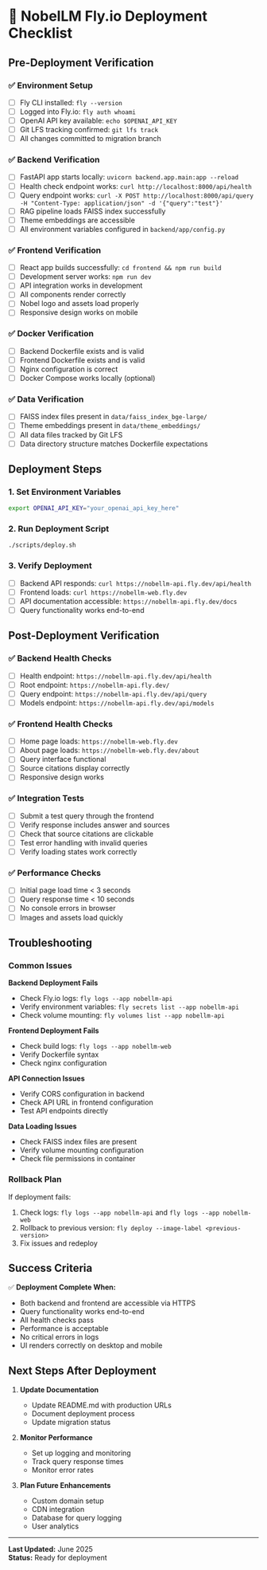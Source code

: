 # 🚀 NobelLM Fly.io Deployment Checklist

## Pre-Deployment Verification

### ✅ Environment Setup
- [ ] Fly CLI installed: `fly --version`
- [ ] Logged into Fly.io: `fly auth whoami`
- [ ] OpenAI API key available: `echo $OPENAI_API_KEY`
- [ ] Git LFS tracking confirmed: `git lfs track`
- [ ] All changes committed to migration branch

### ✅ Backend Verification
- [ ] FastAPI app starts locally: `uvicorn backend.app.main:app --reload`
- [ ] Health check endpoint works: `curl http://localhost:8000/api/health`
- [ ] Query endpoint works: `curl -X POST http://localhost:8000/api/query -H "Content-Type: application/json" -d '{"query":"test"}'`
- [ ] RAG pipeline loads FAISS index successfully
- [ ] Theme embeddings are accessible
- [ ] All environment variables configured in `backend/app/config.py`

### ✅ Frontend Verification
- [ ] React app builds successfully: `cd frontend && npm run build`
- [ ] Development server works: `npm run dev`
- [ ] API integration works in development
- [ ] All components render correctly
- [ ] Nobel logo and assets load properly
- [ ] Responsive design works on mobile

### ✅ Docker Verification
- [ ] Backend Dockerfile exists and is valid
- [ ] Frontend Dockerfile exists and is valid
- [ ] Nginx configuration is correct
- [ ] Docker Compose works locally (optional)

### ✅ Data Verification
- [ ] FAISS index files present in `data/faiss_index_bge-large/`
- [ ] Theme embeddings present in `data/theme_embeddings/`
- [ ] All data files tracked by Git LFS
- [ ] Data directory structure matches Dockerfile expectations

## Deployment Steps

### 1. Set Environment Variables
```bash
export OPENAI_API_KEY="your_openai_api_key_here"
```

### 2. Run Deployment Script
```bash
./scripts/deploy.sh
```

### 3. Verify Deployment
- [ ] Backend API responds: `curl https://nobellm-api.fly.dev/api/health`
- [ ] Frontend loads: `curl https://nobellm-web.fly.dev`
- [ ] API documentation accessible: `https://nobellm-api.fly.dev/docs`
- [ ] Query functionality works end-to-end

## Post-Deployment Verification

### ✅ Backend Health Checks
- [ ] Health endpoint: `https://nobellm-api.fly.dev/api/health`
- [ ] Root endpoint: `https://nobellm-api.fly.dev/`
- [ ] Query endpoint: `https://nobellm-api.fly.dev/api/query`
- [ ] Models endpoint: `https://nobellm-api.fly.dev/api/models`

### ✅ Frontend Health Checks
- [ ] Home page loads: `https://nobellm-web.fly.dev`
- [ ] About page loads: `https://nobellm-web.fly.dev/about`
- [ ] Query interface functional
- [ ] Source citations display correctly
- [ ] Responsive design works

### ✅ Integration Tests
- [ ] Submit a test query through the frontend
- [ ] Verify response includes answer and sources
- [ ] Check that source citations are clickable
- [ ] Test error handling with invalid queries
- [ ] Verify loading states work correctly

### ✅ Performance Checks
- [ ] Initial page load time < 3 seconds
- [ ] Query response time < 10 seconds
- [ ] No console errors in browser
- [ ] Images and assets load quickly

## Troubleshooting

### Common Issues

**Backend Deployment Fails**
- Check Fly.io logs: `fly logs --app nobellm-api`
- Verify environment variables: `fly secrets list --app nobellm-api`
- Check volume mounting: `fly volumes list --app nobellm-api`

**Frontend Deployment Fails**
- Check build logs: `fly logs --app nobellm-web`
- Verify Dockerfile syntax
- Check nginx configuration

**API Connection Issues**
- Verify CORS configuration in backend
- Check API URL in frontend configuration
- Test API endpoints directly

**Data Loading Issues**
- Check FAISS index files are present
- Verify volume mounting configuration
- Check file permissions in container

### Rollback Plan
If deployment fails:
1. Check logs: `fly logs --app nobellm-api` and `fly logs --app nobellm-web`
2. Rollback to previous version: `fly deploy --image-label <previous-version>`
3. Fix issues and redeploy

## Success Criteria

✅ **Deployment Complete When:**
- Both backend and frontend are accessible via HTTPS
- Query functionality works end-to-end
- All health checks pass
- Performance is acceptable
- No critical errors in logs
- UI renders correctly on desktop and mobile

## Next Steps After Deployment

1. **Update Documentation**
   - Update README.md with production URLs
   - Document deployment process
   - Update migration status

2. **Monitor Performance**
   - Set up logging and monitoring
   - Track query response times
   - Monitor error rates

3. **Plan Future Enhancements**
   - Custom domain setup
   - CDN integration
   - Database for query logging
   - User analytics

---

**Last Updated:** June 2025  
**Status:** Ready for deployment 